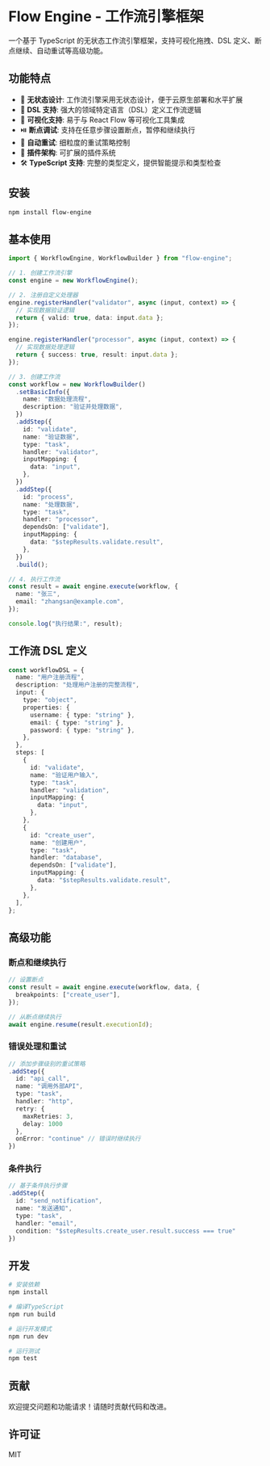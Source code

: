 # Flow Engine - 工作流引擎框架

一个基于 TypeScript 的无状态工作流引擎框架，支持可视化拖拽、DSL 定义、断点继续、自动重试等高级功能。

## 功能特点

- 🔄 **无状态设计**: 工作流引擎采用无状态设计，便于云原生部署和水平扩展
- 📑 **DSL 支持**: 强大的领域特定语言（DSL）定义工作流逻辑
- 🌈 **可视化支持**: 易于与 React Flow 等可视化工具集成
- ⏯️ **断点调试**: 支持在任意步骤设置断点，暂停和继续执行
- 🔁 **自动重试**: 细粒度的重试策略控制
- 🧩 **插件架构**: 可扩展的插件系统
- 🛠️ **TypeScript 支持**: 完整的类型定义，提供智能提示和类型检查

## 安装

```bash
npm install flow-engine
```

## 基本使用

```typescript
import { WorkflowEngine, WorkflowBuilder } from "flow-engine";

// 1. 创建工作流引擎
const engine = new WorkflowEngine();

// 2. 注册自定义处理器
engine.registerHandler("validator", async (input, context) => {
  // 实现数据验证逻辑
  return { valid: true, data: input.data };
});

engine.registerHandler("processor", async (input, context) => {
  // 实现数据处理逻辑
  return { success: true, result: input.data };
});

// 3. 创建工作流
const workflow = new WorkflowBuilder()
  .setBasicInfo({
    name: "数据处理流程",
    description: "验证并处理数据",
  })
  .addStep({
    id: "validate",
    name: "验证数据",
    type: "task",
    handler: "validator",
    inputMapping: {
      data: "input",
    },
  })
  .addStep({
    id: "process",
    name: "处理数据",
    type: "task",
    handler: "processor",
    dependsOn: ["validate"],
    inputMapping: {
      data: "$stepResults.validate.result",
    },
  })
  .build();

// 4. 执行工作流
const result = await engine.execute(workflow, {
  name: "张三",
  email: "zhangsan@example.com",
});

console.log("执行结果:", result);
```

## 工作流 DSL 定义

```typescript
const workflowDSL = {
  name: "用户注册流程",
  description: "处理用户注册的完整流程",
  input: {
    type: "object",
    properties: {
      username: { type: "string" },
      email: { type: "string" },
      password: { type: "string" },
    },
  },
  steps: [
    {
      id: "validate",
      name: "验证用户输入",
      type: "task",
      handler: "validation",
      inputMapping: {
        data: "input",
      },
    },
    {
      id: "create_user",
      name: "创建用户",
      type: "task",
      handler: "database",
      dependsOn: ["validate"],
      inputMapping: {
        data: "$stepResults.validate.result",
      },
    },
  ],
};
```

## 高级功能

### 断点和继续执行

```typescript
// 设置断点
const result = await engine.execute(workflow, data, {
  breakpoints: ["create_user"],
});

// 从断点继续执行
await engine.resume(result.executionId);
```

### 错误处理和重试

```typescript
// 添加步骤级别的重试策略
.addStep({
  id: "api_call",
  name: "调用外部API",
  type: "task",
  handler: "http",
  retry: {
    maxRetries: 3,
    delay: 1000
  },
  onError: "continue" // 错误时继续执行
})
```

### 条件执行

```typescript
// 基于条件执行步骤
.addStep({
  id: "send_notification",
  name: "发送通知",
  type: "task",
  handler: "email",
  condition: "$stepResults.create_user.result.success === true"
})
```

## 开发

```bash
# 安装依赖
npm install

# 编译TypeScript
npm run build

# 运行开发模式
npm run dev

# 运行测试
npm test
```

## 贡献

欢迎提交问题和功能请求！请随时贡献代码和改进。

## 许可证

MIT
